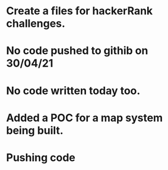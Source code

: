 # Create a files for hackerRank challenges.
# No code pushed to githib on 30/04/21
# No code written today too.

# Added a POC for a map system being built.

# Pushing code